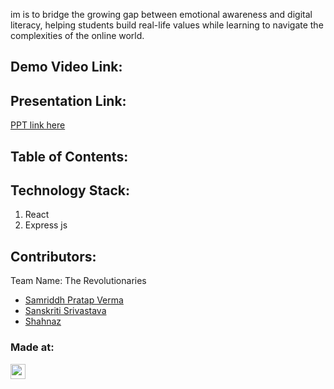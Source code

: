 im is to bridge the growing gap between emotional awareness and digital literacy, helping students build real-life values while learning to navigate the complexities of the online world.
## Demo Video Link:
  <a href="#"></a>
  
## Presentation Link:
  <a href=""> PPT link here </a>
  
  
## Table of Contents:

## Technology Stack:
  1) React
  2) Express js
  

## Contributors:

Team Name: The Revolutionaries

- [Samriddh Pratap Verma](https://github.com/SamriddhVermaSRM)
- [Sanskriti Srivastava](https://github.com/SanskritiSriv)
- [Shahnaz](https://github.com/shaz-codes)


### Made at:
<a href="https://hack36.in"> <img src="https://postimage.me/images/2025/04/19/built-at-hack36.png" height=24px> </a>